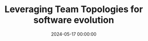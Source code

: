 ---
title: 'Leveraging Team Topologies for software evolution'
description: >
 Have you ever faced roadblocks in software development stemming from disjointed team structures or interactions? You’re not alone. Misalignments between software and the domain, siloed teams focusing on discrete tasks, or processes dictating software architecture often culminate in rigid software not resonating with evolving requirements.
 <br/><br/>
 Enter Team Topologies, a pattern language, and a set of principles and practices to ensure a swift flow of changes while honoring human-centric aspects like trust boundaries and cognitive load. This perspective prompts a riveting question: What if we modify how teams interact with each other and leverage these interactions to evolve our software? What would such a world look like?
 <br/><br/>
 Through real-world use cases, we’ll discuss and understand the implications of applying Team Topologies and fast-flow principles. This workshop is not just theory; it’s about practical engagement, discussion, and learning by doing.
 <br/><br/>
 At the end of this workshop, you’ll be able to:
 - Engage in insightful discussions with your team on the core concepts of Team Topologies.
 - Employ learned techniques to explore how your software can evolve and what the implications are.
conference: 'NCrafts'
type: 'hands-on'
location: 'Paris, France'
website: https://ncrafts.io/speaker/joaorosa
date: 2024-05-17 00:00:00
featured_image: '/images/speaking/2024-05-17-ncrafts-leveraging-team-topologies-for-software-evolution.webp'
---